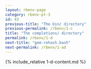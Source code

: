 ```yaml
---
layout: rbenv-page
category: rbenv-pt-3
id: 43
previous-title: "The bin/ directory"
previous-permalink: /rbenv/1-c
title: "The completions/ directory"
permalink: /rbenv/1-d
next-title: "gem-rehash.bash"
next-permalink: /rbenv/1-ad
---
```


{% include_relative 1-d-content.md %}
